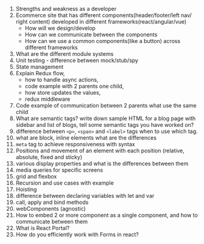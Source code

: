 1. Strengths and weakness as a developer
2. Ecommerce site that has different components(header/footer/left nav/ right content) developed in different frameworks(react/angular/vue)
   - How will we design/develop
   - How can we communicate between the components
   - How can we use a common components(like a button) across different frameworks
3. What are the different module systems
4. Unit testing - difference between mock/stub/spy
5. State management 
6. Explain Redux flow, 
   - how to handle async actions, 
   - code example with 2 parents one child, 
   - how store updates the values, 
   - redux middleware
7. Code example of communication between 2 parents what use the same child
8. What are semantic tags? write down sample HTML for a blog page with sidebar and list of blogs, tell some semantic tags you have worked on?
9.  difference between `<p>`, `<span>` and `<label>` tags when to use which tag.
10. what are block, inline elements what are the differences
11. `meta` tag to achieve responsiveness with syntax
12. Positions and movement of an element with each position (relative, absolute, fixed and sticky)
13. various display properties and what is the differences between them
14. media queries for specific screens
15. grid and flexbox
16. Recursion and use cases with example 
17. Hoisting
18. difference between declaring variables with let and var
19. call, apply and bind methods
20. webComponents (agnostic)
21. How to embed 2 or more component as a single component, and how to communicate between them
22. What is React Portal?
23. How do you efficiently work with Forms in react?